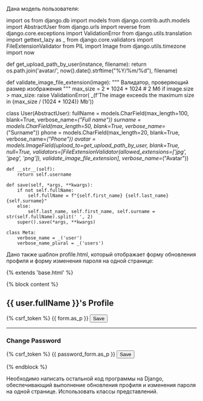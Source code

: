 Дана модель пользователя:

import os
from django.db import models
from django.contrib.auth.models import AbstractUser
from django.urls import reverse
from django.core.exceptions import ValidationError
from django.utils.translation import gettext_lazy as _
from django.core.validators import FileExtensionValidator
from PIL import Image
from django.utils.timezone import now



def get_upload_path_by_user(instance, filename):
    return os.path.join('avatar/', now().date().strftime("%Y/%m/%d"), filename)


def validate_image_file_extension(image):
    """
    Валидатор, проверяющий размер изображения
    """
    max_size = 2 * 1024 * 1024  # 2 Мб
    if image.size > max_size:
        raise ValidationError(
            _(f'The image exceeds the maximum size in {max_size / (1024 * 1024)} Mb'))


class User(AbstractUser):
    fullName = models.CharField(max_length=100, blank=True, verbose_name=_("Full name"))
    surname = models.CharField(max_length=50, blank=True, verbose_name=_("Surname"))
    phone = models.CharField(max_length=20, blank=True, verbose_name=_("Phone"))
    avatar = models.ImageField(upload_to=get_upload_path_by_user, blank=True, null=True,
                               validators=[FileExtensionValidator(allowed_extensions=['jpg', 'jpeg', 'png']),
                                           validate_image_file_extension], verbose_name=_("Avatar"))

    def __str__(self):
        return self.username

    def save(self, *args, **kwargs):
        if not self.fullName:
            self.fullName = f"{self.first_name} {self.last_name} {self.surname}"
        else:
            self.last_name, self.first_name, self.surname = str(self.fullName).split(' ', 2)
        super().save(*args, **kwargs)

    class Meta:
        verbose_name = _('user')
        verbose_name_plural = _('users')

Дано также шаблон profile.html, который отображает форму обновления профиля и форму изменения пароля на одной странице:

{% extends 'base.html' %}

{% block content %}
  <h2>{{ user.fullName }}'s Profile</h2>

  <form method="post" enctype="multipart/form-data">
    {% csrf_token %}
    {{ form.as_p }}
    <button type="submit">Save</button>
  </form>

  <hr>

  <h3>Change Password</h3>

  <form method="post">
    {% csrf_token %}
    {{ password_form.as_p }}
    <button type="submit">Save</button>
  </form>
{% endblock %}

Необходимо написать остальной код программы на Django, обеспечивающий выполнение обновления профиля и изменения пароля на одной странице.
Использовать классы представлений.
